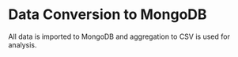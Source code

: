 Data Conversion to MongoDB
================

All data is imported to MongoDB and aggregation to CSV is used for analysis.
